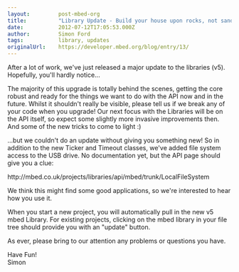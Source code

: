 ```yaml
---
layout:         post-mbed-org
title:          "Library Update - Build your house upon rocks, not sand"
date:           2012-07-12T17:05:53.000Z
author:         Simon Ford
tags:           library, updates
originalUrl:    https://developer.mbed.org/blog/entry/13/
---
```


<p>
  After a lot of work, we've just released a major update to
  the&nbsp;libraries (v5). Hopefully, you'll hardly notice...&nbsp;
</p>
<p>
  The majority of this upgrade is totally behind the scenes,
  getting the&nbsp;core robust and ready for the things we want to
  do with the API now&nbsp;and in the future. Whilst it shouldn't
  really be visible, please tell&nbsp;us if we break any of your
  code when you upgrade! Our next focus with&nbsp;the Libraries
  will be on the API itself, so expect some slightly
  more&nbsp;invasive improvements then. And some of the new tricks
  to come to&nbsp;light :)&nbsp;
</p>
<p>
  ...but we couldn't do an update without giving you something new!
  So&nbsp;in addition to the new Ticker and Timeout classes, we've
  added file&nbsp;system access to the USB drive. No documentation
  yet, but the API page&nbsp;should give you a clue:&nbsp;
</p>
<p>
  http://mbed.co.uk/projects/libraries/api/mbed/trunk/LocalFileSystem&nbsp;
</p>
<p>
  We think this might find some good applications, so we're
  interested&nbsp;to hear how you use it.&nbsp;
</p>
<p>
  When you start a new project, you will automatically pull in the
  new&nbsp;v5 mbed Library. For existing projects, clicking on the
  mbed library&nbsp;in your file tree should provide you with an
  "update" button.&nbsp;
</p>
<p>
  As ever, please bring to our attention any problems or questions
  you&nbsp;have.&nbsp;
</p>
<p>
  Have Fun!<br>
  Simon
</p>

